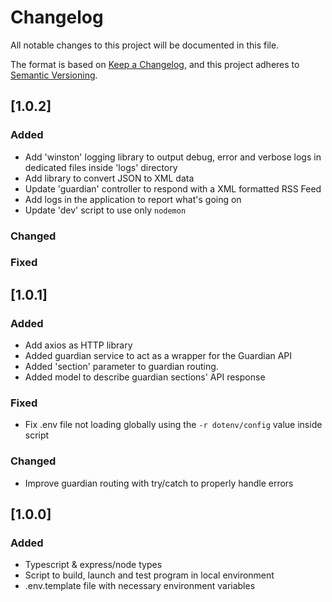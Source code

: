 # Changelog

All notable changes to this project will be documented in this file.

The format is based on [Keep a Changelog](https://keepachangelog.com/en/1.0.0/),
and this project adheres to [Semantic Versioning](https://semver.org/spec/v2.0.0.html).

## [1.0.2]

### Added
- Add 'winston' logging library to output debug, error and verbose logs in dedicated files inside 'logs' directory
- Add library to convert JSON to XML data
- Update 'guardian' controller to respond with a XML formatted RSS Feed
- Add logs in the application to report what's going on
- Update 'dev' script to use only `nodemon`

### Changed

### Fixed

## [1.0.1]

### Added
- Add axios as HTTP library
- Added guardian service to act as a wrapper for the Guardian API
- Added 'section' parameter to guardian routing.
- Added model to describe guardian sections' API response

### Fixed
- Fix .env file not loading globally using the `-r dotenv/config` value inside script

### Changed
- Improve guardian routing with try/catch to properly handle errors

## [1.0.0]

### Added

- Typescript & express/node types
- Script to build, launch and test program in local environment
- .env.template file with necessary environment variables